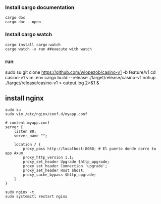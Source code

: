 ### Install cargo documentation
```
cargo doc
cargo doc --open
```

### Install cargo watch
```
cargo install cargo-watch
cargo watch -x run ##execute with watch
```


### run
sudo su
git clone https://github.com/wlopezob/casino-v1 -b feature/v1
cd casino-v1
vim .env
cargo build --release
./target/release/casino-v1
nohup ./target/release/casino-v1 > output.log 2>&1 &


## install nginx
```
sudo su
sudo vim /etc/nginx/conf.d/myapp.conf

# content myapp.conf
server {
    listen 80;
    server_name "";

    location / {
        proxy_pass http://localhost:8080; # El puerto donde corre tu app Axum
        proxy_http_version 1.1;
        proxy_set_header Upgrade $http_upgrade;
        proxy_set_header Connection 'upgrade';
        proxy_set_header Host $host;
        proxy_cache_bypass $http_upgrade;
    }
}

sudo nginx -t
sudo systemctl restart nginx
```